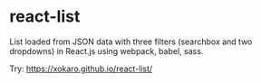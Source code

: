 # react-list

List loaded from JSON data with three filters (searchbox and two dropdowns) in React.js using webpack, babel, sass.

Try: https://xokaro.github.io/react-list/

